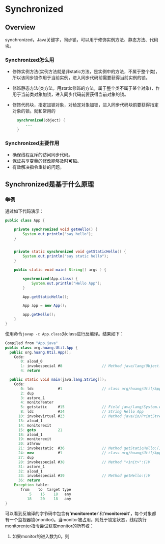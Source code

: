# Synchronized

## Overview

synchronized，Java关键字，同步锁，可以用于修饰实例方法、静态方法、代码块。

### Synchronized怎么用

- 修饰实例方法(实例方法就是非static方法，是实例中的方法，不属于整个类)，所以该同步锁作用于当前实例，进入同步代码前需要获得当前实例的锁。
- 修饰静态方法(类方法，用static修饰的方法，属于整个类不属于某个对象)，作用于当前类对象加锁，进入同步代码前要获得当前对象的锁。
- 修饰代码块，指定加锁对象，对给定对象加锁，进入同步代码块前要获得指定对象的锁。就和常用的

  ```java
    synchronized(object) {
        ...
    }
  ```

### Synchronized主要作用

- 确保线程互斥的访问同步代码。
- 保证共享变量的修改能够及时**可见**。
- 有效解决指令重排的问题。

## Synchronized是基于什么原理

### 举例

通过如下代码演示：

```java
public class App {

    private synchronized void getHello() {
        System.out.println("say hello");
    }


    private static synchronized void getStaticHello() {
        System.out.println("say static hello");
    }

    public static void main( String[] args ) {

        synchronized(App.class) {
            System.out.println("Hello App");
        }

        App.getStaticHello();

        App app = new App();

        app.getHello();
    }
}

```

使用命令`javap -c App.class`对class进行反编译。结果如下：

```java
Compiled from "App.java"
public class org.huang.Util.App {
  public org.huang.Util.App();
    Code:
       0: aload_0
       1: invokespecial #8                  // Method java/lang/Object."<init>":()V
       4: return

  public static void main(java.lang.String[]);
    Code:
       0: ldc           #1                  // class org/huang/Util/App
       2: dup
       3: astore_1
       4: monitorenter
       5: getstatic     #15                 // Field java/lang/System.out:Ljava/io/PrintStream;
       8: ldc           #34                 // String Hello App
      10: invokevirtual #23                 // Method java/io/PrintStream.println:(Ljava/lang/String;)V
      13: aload_1
      14: monitorexit
      15: goto          21
      18: aload_1
      19: monitorexit
      20: athrow
      21: invokestatic  #36                 // Method getStaticHello:()V
      24: new           #1                  // class org/huang/Util/App
      27: dup
      28: invokespecial #38                 // Method "<init>":()V
      31: astore_1
      32: aload_1
      33: invokespecial #39                 // Method getHello:()V
      36: return
    Exception table:
       from    to  target type
           5    15    18   any
          18    20    18   any
}
```

可以看到反编译的字节码中包含有'**monitorenter**'和'**monitorexit**'，每个对象都有一个监视器锁(monitor)。当monitor被占用，则处于锁定状态，线程执行monitorenter指令尝试获取monitor的所有权：

1. 如果monitor的进入数为0，则
